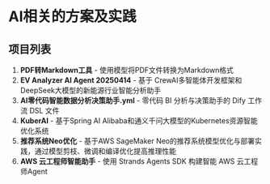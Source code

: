 # AI相关的方案及实践

## 项目列表

1. **PDF转Markdown工具** - 使用模型将PDF文件转换为Markdown格式
2. **EV Analyzer AI Agent 20250414** - 基于 CrewAI多智能体开发框架和DeepSeek大模型的新能源行业智能分析助手
3. **AI零代码智能数据分析决策助手.yml** - 零代码 BI 分析与决策助手的 Dify 工作流 DSL 文件
4. **KuberAI** - 基于Spring AI Alibaba和通义千问大模型的Kubernetes资源智能优化系统
5. **推荐系统Neo优化** - 基于AWS SageMaker Neo的推荐系统模型优化与部署实践，通过模型剪枝、微调和编译优化提高推理性能
6. **AWS 云工程师智能助手** - 使用 Strands Agents SDK 构建智能 AWS 云工程师Agent
